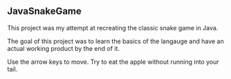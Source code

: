 ## JavaSnakeGame

This project was my attempt at recreating the classic snake game in Java. 

The goal of this project was to learn the basics of the langauge and have an actual working product by the end of it. 

Use the arrow keys to move. Try to eat the apple without running into your tail.